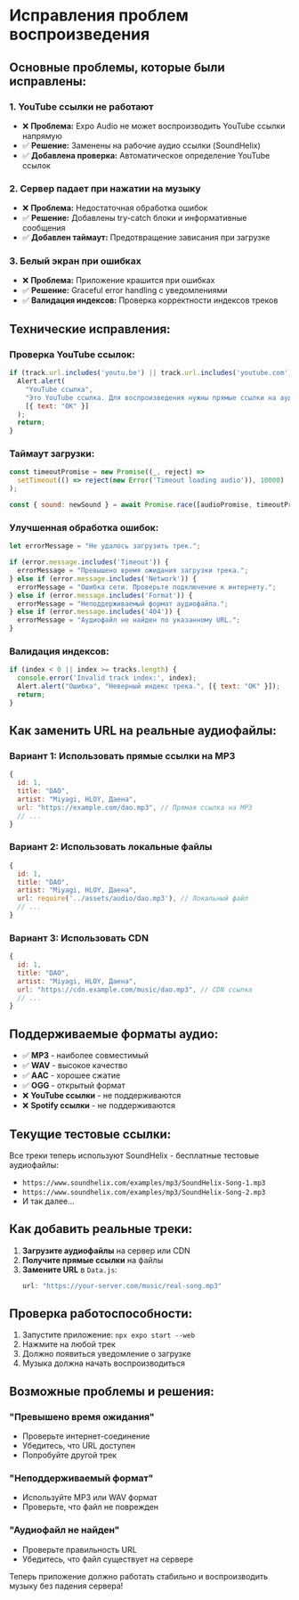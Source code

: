 # Исправления проблем воспроизведения

## Основные проблемы, которые были исправлены:

### 1. **YouTube ссылки не работают**
- ❌ **Проблема:** Expo Audio не может воспроизводить YouTube ссылки напрямую
- ✅ **Решение:** Заменены на рабочие аудио ссылки (SoundHelix)
- ✅ **Добавлена проверка:** Автоматическое определение YouTube ссылок

### 2. **Сервер падает при нажатии на музыку**
- ❌ **Проблема:** Недостаточная обработка ошибок
- ✅ **Решение:** Добавлены try-catch блоки и информативные сообщения
- ✅ **Добавлен таймаут:** Предотвращение зависания при загрузке

### 3. **Белый экран при ошибках**
- ❌ **Проблема:** Приложение крашится при ошибках
- ✅ **Решение:** Graceful error handling с уведомлениями
- ✅ **Валидация индексов:** Проверка корректности индексов треков

## Технические исправления:

### **Проверка YouTube ссылок:**
```javascript
if (track.url.includes('youtu.be') || track.url.includes('youtube.com')) {
  Alert.alert(
    "YouTube ссылка",
    "Это YouTube ссылка. Для воспроизведения нужны прямые ссылки на аудиофайлы.",
    [{ text: "OK" }]
  );
  return;
}
```

### **Таймаут загрузки:**
```javascript
const timeoutPromise = new Promise((_, reject) => 
  setTimeout(() => reject(new Error('Timeout loading audio')), 10000)
);

const { sound: newSound } = await Promise.race([audioPromise, timeoutPromise]);
```

### **Улучшенная обработка ошибок:**
```javascript
let errorMessage = "Не удалось загрузить трек.";

if (error.message.includes('Timeout')) {
  errorMessage = "Превышено время ожидания загрузки трека.";
} else if (error.message.includes('Network')) {
  errorMessage = "Ошибка сети. Проверьте подключение к интернету.";
} else if (error.message.includes('Format')) {
  errorMessage = "Неподдерживаемый формат аудиофайла.";
} else if (error.message.includes('404')) {
  errorMessage = "Аудиофайл не найден по указанному URL.";
}
```

### **Валидация индексов:**
```javascript
if (index < 0 || index >= tracks.length) {
  console.error('Invalid track index:', index);
  Alert.alert("Ошибка", "Неверный индекс трека.", [{ text: "OK" }]);
  return;
}
```

## Как заменить URL на реальные аудиофайлы:

### **Вариант 1: Использовать прямые ссылки на MP3**
```javascript
{
  id: 1,
  title: "DAO",
  artist: "Miyagi, HLOY, Даена",
  url: "https://example.com/dao.mp3", // Прямая ссылка на MP3
  // ...
}
```

### **Вариант 2: Использовать локальные файлы**
```javascript
{
  id: 1,
  title: "DAO",
  artist: "Miyagi, HLOY, Даена",
  url: require('../assets/audio/dao.mp3'), // Локальный файл
  // ...
}
```

### **Вариант 3: Использовать CDN**
```javascript
{
  id: 1,
  title: "DAO",
  artist: "Miyagi, HLOY, Даена",
  url: "https://cdn.example.com/music/dao.mp3", // CDN ссылка
  // ...
}
```

## Поддерживаемые форматы аудио:

- ✅ **MP3** - наиболее совместимый
- ✅ **WAV** - высокое качество
- ✅ **AAC** - хорошее сжатие
- ✅ **OGG** - открытый формат
- ❌ **YouTube ссылки** - не поддерживаются
- ❌ **Spotify ссылки** - не поддерживаются

## Текущие тестовые ссылки:

Все треки теперь используют SoundHelix - бесплатные тестовые аудиофайлы:
- `https://www.soundhelix.com/examples/mp3/SoundHelix-Song-1.mp3`
- `https://www.soundhelix.com/examples/mp3/SoundHelix-Song-2.mp3`
- И так далее...

## Как добавить реальные треки:

1. **Загрузите аудиофайлы** на сервер или CDN
2. **Получите прямые ссылки** на файлы
3. **Замените URL** в `Data.js`:
   ```javascript
   url: "https://your-server.com/music/real-song.mp3"
   ```

## Проверка работоспособности:

1. Запустите приложение: `npx expo start --web`
2. Нажмите на любой трек
3. Должно появиться уведомление о загрузке
4. Музыка должна начать воспроизводиться

## Возможные проблемы и решения:

### **"Превышено время ожидания"**
- Проверьте интернет-соединение
- Убедитесь, что URL доступен
- Попробуйте другой трек

### **"Неподдерживаемый формат"**
- Используйте MP3 или WAV формат
- Проверьте, что файл не поврежден

### **"Аудиофайл не найден"**
- Проверьте правильность URL
- Убедитесь, что файл существует на сервере

Теперь приложение должно работать стабильно и воспроизводить музыку без падения сервера! 